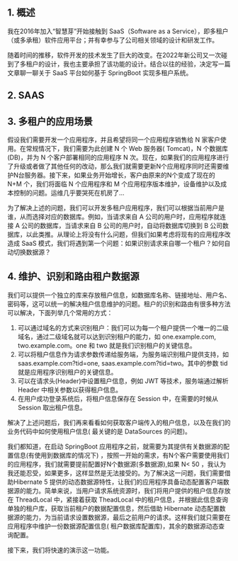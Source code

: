 ## 1. 概述

我在2016年加入“智慧芽”开始接触到 SaaS（Software as a Service），即多租户（或多承租）软件应用平台；并有幸参与了公司相关领域的设计和研发工作。

随着时间的推移，软件开发的技术发生了巨大的改变。在2022年新公司又一次碰到了多租户的设计，我也主要承担了该功能的设计。结合以往的经验，决定写一篇文章聊一聊关于
SaaS 平台如何基于 SpringBoot 实现多租户系统。

## 2. SAAS

## 3. 多租户的应用场景

假设我们需要开发一个应用程序，并且希望将同一个应用程序销售给 N 家客户使用。在常规情况下，我们需要为此创建 N 个 Web 服务器(
Tomcat)，N 个数据库(DB)，并为 N 个客户部署相同的应用程序 N
次。现在，如果我们的应用程序进行了升级或者做了其他任何的改动，那么我们就需要更新N个应用程序同时还需要维护N台服务器。接下来，如果业务开始增长，客户由原来的N个变成了现在的
N+M 个，我们将面临 N 个应用程序和 M 个应用程序版本维护，设备维护以及成本控制的问题。运维几乎要哭死在机房了…

为了解决上述的问题，我们可以开发多租户应用程序，我们可以根据当前用户是谁，从而选择对应的数据库。例如，当请求来自 A
公司的用户时，应用程序就连接 A 公司的数据库，当请求来自 B 公司的用户时，自动将数据库切换到 B
公司数据库，以此类推。从理论上将没有什么问题，但我们如果考虑将现有的应用程序改造成 SaaS
模式，我们将遇到第一个问题：如果识别请求来自哪一个租户？如何自动切换数据源？

## 4. 维护、识别和路由租户数据源

我们可以提供一个独立的库来存放租户信息，如数据库名称、链接地址、用户名、密码等，这可以统一的解决租户信息维护的问题。租户的识别和路由有很多种方法可以解决，下面列举几个常用的方式：

1. 可以通过域名的方式来识别租户：我们可以为每一个租户提供一个唯一的二级域名，通过二级域名就可以达到识别租户的能力，如
   one.example.com, two.example.com。one 和 two 就是我们识别租户的关键信息。
2. 可以将租户信息作为请求参数传递给服务端，为服务端识别租户提供支持，如 saas.example.com?tid=one,
   saas.example.com?tid=two。其中的参数 tid 就是应用程序识别租户的关键信息。
3. 可以在请求头(Header)中设置租户信息，例如 JWT 等技术，服务端通过解析 Header 中相关参数以获得租户信息。
4. 在用户成功登录系统后，将租户信息保存在 Session 中，在需要的时候从 Session 取出租户信息。

解决了上述问题后，我们再来看看如何获取客户端传入的租户信息，以及在我们的业务代码中如何使用租户信息(
最关键的是 DataSources 的问题)。

我们都知道，在启动 SpringBoot 应用程序之前，就需要为其提供有关数据源的配置信息(有使用到数据库的情况下)
，按照一开始的需求，有N个客户需要使用我们的应用程序，我们就需要提前配置好N个数据源(多数据源),如果 N<
50 ，我认为我还能忍受，如果更多，这样显然是无法接受的。为了解决这一问题，我们需要借助Hibernate 5
提供的动态数据源特性，让我们的应用程序具备动态配置客户端数据源的能力。简单来说，当用户请求系统资源时，我们将用户提供的租户信息存放在
ThreadLocal 中，紧接着获取 TheadLocal 中的租户信息，并根据此信息查询单独的租户库，获取当前租户的数据配置信息，然后借助
Hibernate
动态配置数据源的能力，为当前请求设置数据源，最后之前用户的请求。这样我们就只需要在应用程序中维护一份数据源配置信息(
租户数据库配置库)，其余的数据源动态查询配置。

接下来，我们将快速的演示这一功能。